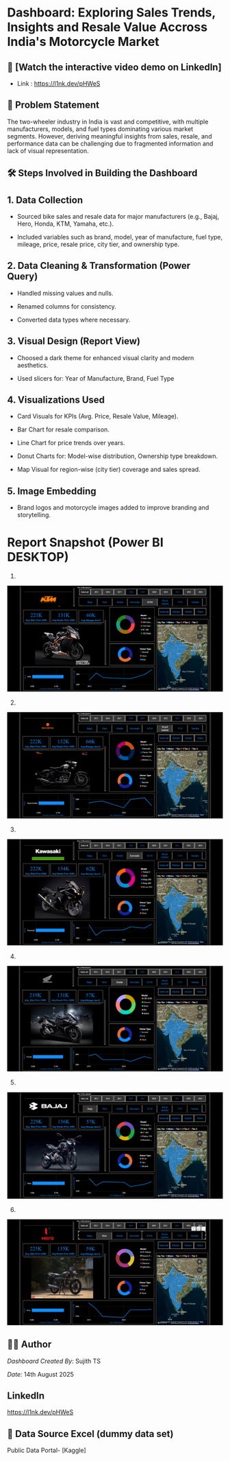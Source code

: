 
# Dashboard: Exploring Sales Trends, Insights and Resale Value Accross India's Motorcycle Market

## 🎥 [Watch the interactive video demo on LinkedIn] 
 - Link : https://l1nk.dev/pHWeS
    


## 🚩 Problem Statement

The two-wheeler industry in India is vast and competitive, with multiple manufacturers, models, and fuel types dominating various market segments. However, deriving meaningful insights from sales, resale, and performance data can be challenging due to fragmented information and lack of visual representation.


## 🛠️ Steps Involved in Building the Dashboard

## 1. Data Collection

- Sourced bike sales and resale data for major manufacturers (e.g., Bajaj, Hero, Honda, KTM, Yamaha, etc.).

- Included variables such as brand, model, year of manufacture, fuel type, mileage, price, resale price, city tier, and ownership type.

## 2. Data Cleaning & Transformation (Power Query)

- Handled missing values and nulls.

- Renamed columns for consistency.

- Converted data types where necessary.

## 3. Visual Design (Report View)

- Choosed a dark theme for enhanced visual clarity and modern aesthetics.

- Used slicers for: Year of Manufacture, Brand, Fuel Type
## 4. Visualizations Used

- Card Visuals for KPIs (Avg. Price, Resale Value, Mileage).

- Bar Chart for resale comparison.

- Line Chart for price trends over years.

- Donut Charts for: Model-wise distribution, Ownership type breakdown.

- Map Visual for region-wise (city tier) coverage and sales spread.

## 5. Image Embedding

- Brand logos and motorcycle images added to improve branding and storytelling.


# Report Snapshot (Power BI DESKTOP) 
1.
![Bike Sales Analysis Dashboard](https://raw.githubusercontent.com/sujithts31618-ui/Power_BI_Bike_sales/main/Ktm.png)



2.

![Bike Sales Analysis Dashboard](https://raw.githubusercontent.com/sujithts31618-ui/Power_BI_Bike_sales/main/Royal.png)



3.

![Bike Sales Analysis Dashboard](https://raw.githubusercontent.com/sujithts31618-ui/Power_BI_Bike_sales/main/Kawasaki.png)


4.

![Bike Sales Analysis Dashboard](https://raw.githubusercontent.com/sujithts31618-ui/Power_BI_Bike_sales/main/Honda.png)

5.

![Bike Sales Analysis Dashboard](https://raw.githubusercontent.com/sujithts31618-ui/Power_BI_Bike_sales/main/Bajaj.png)

6.

![Bike Sales Analysis Dashboard](https://raw.githubusercontent.com/sujithts31618-ui/Power_BI_Bike_sales/main/Hero.png)


## 👨‍💻 Author
*Dashboard Created By:* Sujith TS 

*Date:* 14th August 2025


## LinkedIn
 https://l1nk.dev/pHWeS



## 📌 Data Source Excel (dummy data set)
Public Data Portal- 
[Kaggle]



